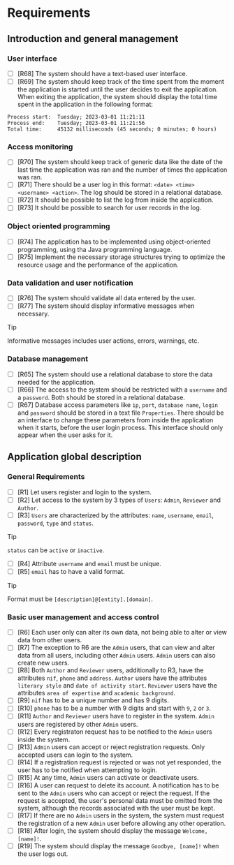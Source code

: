 # Requirements

## Introduction and general management

### User interface

- [ ] [R68] The system should have a text-based user interface.
- [ ] [R69] The system should keep track of the time spent from the moment the application is started until the user decides to exit the application. When exiting the application, the system should display the total time spent in the application in the following format:
```
Process start:  Tuesday; 2023-03-01 11:21:11
Process end:    Tuesday; 2023-03-01 11:21:56
Total time:     45132 milliseconds (45 seconds; 0 minutes; 0 hours)
```

### Access monitoring

- [ ] [R70] The system should keep track of generic data like the date of the last time the application was ran and the number of times the application was ran.
- [ ] [R71] There should be a user log in this format: `<date> <time> <username> <action>`. The log should be stored in a relational database.
- [ ] [R72] It should be possible to list the log from inside the application.
- [ ] [R73] It should be possible to search for user records in the log.

### Object oriented programming

- [ ] [R74] The application has to be implemented using object-oriented programming, using tha Java programming language.
- [ ] [R75] Implement the necessary storage structures trying to optimize the resource usage and the performance of the application.

### Data validation and user notification

- [ ] [R76] The system should validate all data entered by the user.
- [ ] [R77] The system should display informative messages when necessary.
> [!TIP]
> Informative messages includes user actions, errors, warnings, etc.

###  Database management

- [ ] [R65] The system should use a relational database to store the data needed for the application.
- [ ] [R66] The access to the system should be restricted with a `username` and a `password`. Both should be stored in a relational database.
- [ ] [R67] Database access parameters like `ip`, `port`, `database name`, `login` and `password` should be stored in a text file `Properties`. There should be an interface to change these parameters from inside the application when it starts, before the user login process. This interface should only appear when the user asks for it.

## Application global description

### General Requirements

- [ ] [R1] Let users register and login to the system.
- [ ] [R2] Let access to the system by 3 types of `Users`: `Admin`, `Reviewer` and `Author`.
- [ ] [R3] `Users` are characterized by the attributes: `name`, `username`, `email`, `password`, `type` and `status`.
> [!TIP]
> `status` can be `active` or `inactive`.
- [ ] [R4] Attribute `username` and `email` must be unique.
- [ ] [R5] `email` has to have a valid format.
> [!TIP]
> Format must be `[description]@[entity].[domain]`.


### Basic user management and access control

- [ ] [R6] Each user only can alter its own data, not being able to alter or view data from other users.
- [ ] [R7] The exception to R6 are the `Admin` users, that can view and alter data from all users, including other `Admin` users. `Admin` users can also create new users.
- [ ] [R8] Both `Author` and `Reviewer` users, additionally to R3, have the attributes `nif`, `phone` and `address`. `Author` users have the attributes `literary style` and `date of activity start`. `Reviewer` users have the attributes `area of expertise` and `academic background`.
- [ ] [R9] `nif` has to be a unique number and has 9 digits.
- [ ] [R10] `phone` has to be a number with 9 digits and start with `9`, `2` or `3`.
- [ ] [R11] `Author` and `Reviewer` users have to register in the system. `Admin` users are registered by other `Admin` users.
- [ ] [R12] Every registraton request has to be notified to the `Admin` users inside the system.
- [ ] [R13] `Admin` users can accept or reject registration requests. Only accepted users can login to the system.
- [ ] [R14] If a registration request is rejected or was not yet responded, the user has to be notified when attempting to login.
- [ ] [R15] At any time, `Admin` users can activate or deactivate users.
- [ ] [R16] A user can request to delete its account. A notification has to be sent to the `Admin` users who can accept or reject the request. If the request is accepted, the user's personal data must be omitted from the system, although the records associated with the user must be kept.
- [ ] [R17] If there are no `Admin` users in the system, the system must request the registration of a new `Admin` user before allowing any other operation.
- [ ] [R18] After login, the system should display the message `Welcome, [name]!`.
- [ ] [R19] The system should display the message `Goodbye, [name]!` when the user logs out.